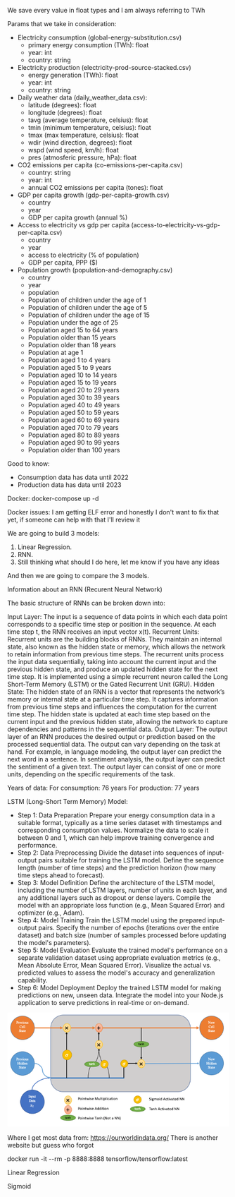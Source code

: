 We save every value in float types and I am always referring to TWh

Params that we take in consideration:
- Electricity consumption (global-energy-substitution.csv)
    - primary energy consumption (TWh): float
    - year: int
    - country: string
- Electricity production (electricity-prod-source-stacked.csv)
    - energy generation (TWh): float
    - year: int
    - country: string
- Daily weather data (daily_weather_data.csv):
    - latitude (degrees): float
    - longitude (degrees): float
    - tavg (average temperature, celsius): float
    - tmin (minimum temperature, celsius): float
    - tmax (max temperature, celsius): float
    - wdir (wind direction, degrees): float
    - wspd (wind speed, km/h): float
    - pres (atmosferic pressure, hPa): float
- CO2 emissions per capita (co-emissions-per-capita.csv)
    - country: string
    - year: int
    - annual CO2 emissions per capita (tones): float
- GDP per capita growth (gdp-per-capita-growth.csv)
    - country
    - year
    - GDP per capita growth (annual %)
- Access to electricity vs gdp per capita (access-to-electricity-vs-gdp-per-capita.csv)
    - country
    - year
    - access to electricity (% of population)
    - GDP per capita, PPP ($)
- Population growth (population-and-demography.csv)
    - country
    - year
    - population
    - Population of children under the age of 1
    - Population of children under the age of 5
    - Population of children under the age of 15
    - Population under the age of 25
    - Population aged 15 to 64 years
    - Population older than 15 years
    - Population older than 18 years
    - Population at age 1
    - Population aged 1 to 4 years
    - Population aged 5 to 9 years
    - Population aged 10 to 14 years
    - Population aged 15 to 19 years
    - Population aged 20 to 29 years
    - Population aged 30 to 39 years
    - Population aged 40 to 49 years
    - Population aged 50 to 59 years
    - Population aged 60 to 69 years
    - Population aged 70 to 79 years
    - Population aged 80 to 89 years
    - Population aged 90 to 99 years
    - Population older than 100 years

Good to know:
- Consumption data has data until 2022
- Production data has data until 2023

Docker: docker-compose up -d

Docker issues: I am getting ELF error and honestly I don't want to fix that yet, if someone can help with that I'll review it

We are going to build 3 models:
1. Linear Regression.
2. RNN.
3. Still thinking what should I do here, let me know if you have any ideas

And then we are going to compare the 3 models.

Information about an RNN (Recurent Neural Network)

The basic structure of RNNs can be broken down into:

Input Layer: The input is a sequence of data points in which each data point corresponds to a specific time step or position in the sequence. At each time step t, the RNN receives an input vector x(t).
Recurrent Units: Recurrent units are the building blocks of RNNs. They maintain an internal state, also known as the hidden state or memory, which allows the network to retain information from previous time steps. The recurrent units process the input data sequentially, taking into account the current input and the previous hidden state, and produce an updated hidden state for the next time step. It is implemented using a simple recurrent neuron called the Long Short-Term Memory (LSTM) or the Gated Recurrent Unit (GRU).
Hidden State: The hidden state of an RNN is a vector that represents the network’s memory or internal state at a particular time step. It captures information from previous time steps and influences the computation for the current time step. The hidden state is updated at each time step based on the current input and the previous hidden state, allowing the network to capture dependencies and patterns in the sequential data.
Output Layer: The output layer of an RNN produces the desired output or prediction based on the processed sequential data. The output can vary depending on the task at hand. For example, in language modeling, the output layer can predict the next word in a sentence. In sentiment analysis, the output layer can predict the sentiment of a given text. The output layer can consist of one or more units, depending on the specific requirements of the task.

Years of data:
For consumption: 76 years
For production: 77 years

LSTM (Long-Short Term Memory) Model:
- Step 1: Data Preparation
Prepare your energy consumption data in a suitable format, typically as a time series dataset with timestamps and corresponding consumption values.
Normalize the data to scale it between 0 and 1, which can help improve training convergence and performance.
- Step 2: Data Preprocessing
Divide the dataset into sequences of input-output pairs suitable for training the LSTM model.
Define the sequence length (number of time steps) and the prediction horizon (how many time steps ahead to forecast).
- Step 3: Model Definition
Define the architecture of the LSTM model, including the number of LSTM layers, number of units in each layer, and any additional layers such as dropout or dense layers.
Compile the model with an appropriate loss function (e.g., Mean Squared Error) and optimizer (e.g., Adam).
- Step 4: Model Training
Train the LSTM model using the prepared input-output pairs.
Specify the number of epochs (iterations over the entire dataset) and batch size (number of samples processed before updating the model's parameters).
- Step 5: Model Evaluation
Evaluate the trained model's performance on a separate validation dataset using appropriate evaluation metrics (e.g., Mean Absolute Error, Mean Squared Error).
Visualize the actual vs. predicted values to assess the model's accuracy and generalization capability.
- Step 6: Model Deployment
Deploy the trained LSTM model for making predictions on new, unseen data.
Integrate the model into your Node.js application to serve predictions in real-time or on-demand.

![LSTM Network](lstm-network.png)

Where I get most data from: https://ourworldindata.org/
There is another website but guess who forgot

docker run -it --rm -p 8888:8888 tensorflow/tensorflow:latest

Linear Regression

Sigmoid